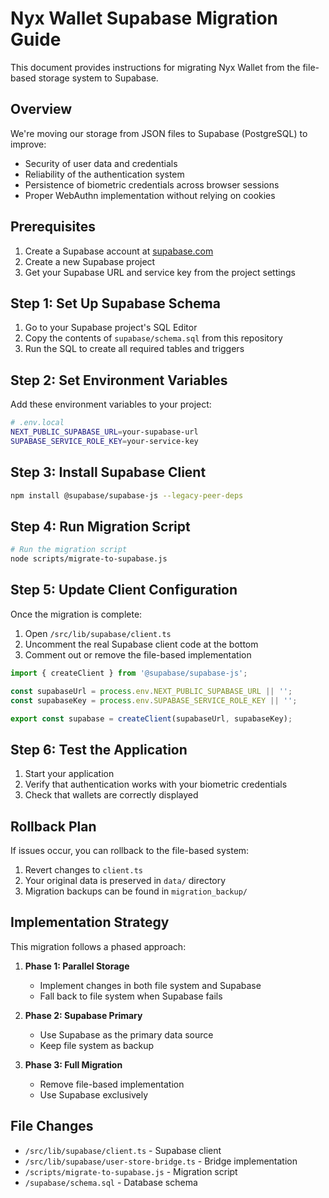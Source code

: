 # Nyx Wallet Supabase Migration Guide

This document provides instructions for migrating Nyx Wallet from the file-based storage system to Supabase.

## Overview

We're moving our storage from JSON files to Supabase (PostgreSQL) to improve:
- Security of user data and credentials
- Reliability of the authentication system
- Persistence of biometric credentials across browser sessions
- Proper WebAuthn implementation without relying on cookies

## Prerequisites

1. Create a Supabase account at [supabase.com](https://supabase.com/)
2. Create a new Supabase project
3. Get your Supabase URL and service key from the project settings

## Step 1: Set Up Supabase Schema

1. Go to your Supabase project's SQL Editor
2. Copy the contents of `supabase/schema.sql` from this repository
3. Run the SQL to create all required tables and triggers

## Step 2: Set Environment Variables

Add these environment variables to your project:

```bash
# .env.local
NEXT_PUBLIC_SUPABASE_URL=your-supabase-url
SUPABASE_SERVICE_ROLE_KEY=your-service-key
```

## Step 3: Install Supabase Client

```bash
npm install @supabase/supabase-js --legacy-peer-deps
```

## Step 4: Run Migration Script

```bash
# Run the migration script
node scripts/migrate-to-supabase.js
```

## Step 5: Update Client Configuration

Once the migration is complete:

1. Open `/src/lib/supabase/client.ts`
2. Uncomment the real Supabase client code at the bottom
3. Comment out or remove the file-based implementation

```typescript
import { createClient } from '@supabase/supabase-js';

const supabaseUrl = process.env.NEXT_PUBLIC_SUPABASE_URL || '';
const supabaseKey = process.env.SUPABASE_SERVICE_ROLE_KEY || '';

export const supabase = createClient(supabaseUrl, supabaseKey);
```

## Step 6: Test the Application

1. Start your application
2. Verify that authentication works with your biometric credentials
3. Check that wallets are correctly displayed

## Rollback Plan

If issues occur, you can rollback to the file-based system:

1. Revert changes to `client.ts`
2. Your original data is preserved in `data/` directory
3. Migration backups can be found in `migration_backup/`

## Implementation Strategy

This migration follows a phased approach:

1. **Phase 1: Parallel Storage**
   - Implement changes in both file system and Supabase
   - Fall back to file system when Supabase fails

2. **Phase 2: Supabase Primary**
   - Use Supabase as the primary data source
   - Keep file system as backup

3. **Phase 3: Full Migration**
   - Remove file-based implementation
   - Use Supabase exclusively

## File Changes

- `/src/lib/supabase/client.ts` - Supabase client
- `/src/lib/supabase/user-store-bridge.ts` - Bridge implementation
- `/scripts/migrate-to-supabase.js` - Migration script
- `/supabase/schema.sql` - Database schema 